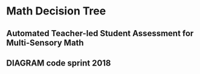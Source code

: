 # Math Decision Tree

## Automated Teacher-led Student Assessment for Multi-Sensory Math

## DIAGRAM code sprint 2018
